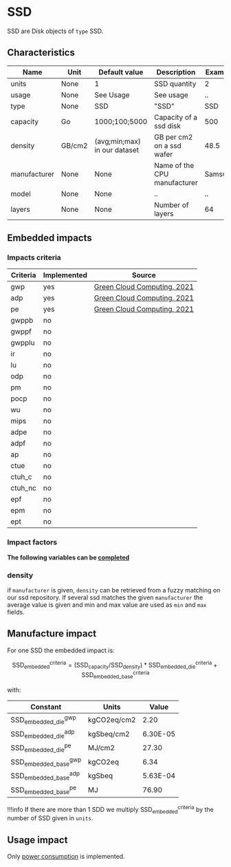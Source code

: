 # SSD

SSD are Disk objects of ```type``` SSD.

## Characteristics

| Name         | Unit   | Default value                | Description                  | Example   |
|--------------|--------|------------------------------|------------------------------|-----------|
| units        | None   | 1                            | SSD quantity                 | 2         |
| usage        | None   | See Usage                    | See usage                    | ..        |
| type         | None   | SSD                          | "SSD"                        | SSD       |
| capacity     | Go     | 1000;100;5000                | Capacity of a ssd disk       | 500       |
| density      | GB/cm2 | (avg;min;max) in our dataset | GB per cm2 on a ssd wafer    | 48.5      |
| manufacturer | None   | None                         | Name of the CPU manufacturer | Samsung   |
| model        | None   | None                         | ..                           | ..        |
| layers       | None   | None                         | Number of layers             | 64        |


## Embedded impacts

### Impacts criteria

| Criteria | Implemented | Source                                                                                                                                                         | 
|----------|-------------|----------------------------------------------------------------------------------------------------------------------------------------------------------------|
| gwp      | yes         | [Green Cloud Computing, 2021](https://www.umweltbundesamt.de/sites/default/files/medien/5750/publikationen/2021-06-17_texte_94-2021_green-cloud-computing.pdf) |
| adp      | yes         | [Green Cloud Computing, 2021](https://www.umweltbundesamt.de/sites/default/files/medien/5750/publikationen/2021-06-17_texte_94-2021_green-cloud-computing.pdf) |
| pe       | yes         | [Green Cloud Computing, 2021](https://www.umweltbundesamt.de/sites/default/files/medien/5750/publikationen/2021-06-17_texte_94-2021_green-cloud-computing.pdf) |
| gwppb    | no          |                                                                                                                                                                |
| gwppf    | no          |                                                                                                                                                                |
| gwpplu   | no          |                                                                                                                                                                |
| ir       | no          |                                                                                                                                                                |
| lu       | no          |                                                                                                                                                                |
| odp      | no          |                                                                                                                                                                |
| pm       | no          |                                                                                                                                                                |
| pocp     | no          |                                                                                                                                                                |
| wu       | no          |                                                                                                                                                                |
| mips     | no          |                                                                                                                                                                |
| adpe     | no          |                                                                                                                                                                |
| adpf     | no          |                                                                                                                                                                |
| ap       | no          |                                                                                                                                                                |
| ctue     | no          |                                                                                                                                                                |
| ctuh_c   | no          |                                                                                                                                                                |
| ctuh_nc  | no          |                                                                                                                                                                |
| epf      | no          |                                                                                                                                                                |
| epm      | no          |                                                                                                                                                                |
| ept      | no          |                                                                                                                                                                |

### Impact factors

**The following variables can be [completed](../auto_complete.md)**

### density

if ```manufacturer``` is given, ```density``` can be retrieved from a fuzzy matching on our ssd repository. 
If several ssd matches the given ```manufacturer``` the average value is given and min and max value are used as ```min``` and ```max``` fields.


## Manufacture impact

For one SSD the embedded impact is:

$$
\text{SSD}_\text{embedded}^\text{criteria} = (\text{SSD}_{\text{capacity}} / \text{SSD}_{\text{density}}) * \text{SSD}_\text{embedded_die}^\text{criteria} + \text{SSD}_\text{embedded_base}^\text{criteria}
$$

with:

| Constant                                       | Units       | Value    |
|------------------------------------------------|-------------|----------|
| $\text{SSD}_\text{embedded_die}^\text{gwp}$    | kgCO2eq/cm2 | 2.20     |
| $\text{SSD}_\text{embedded_die}^\text{adp}$    | kgSbeq/cm2  | 6.30E-05 |
| $\text{SSD}_\text{embedded_die}^\text{pe}$     | MJ/cm2      | 27.30    |
| $\text{SSD}_\text{embedded_base}^\text{gwp}$   | kgCO2eq     | 6.34     |
| $\text{SSD}_\text{embedded_base}^\text{adp}$   | kgSbeq      | 5.63E-04 |
| $\text{SSD}_\text{embedded_base}^\text{pe}$    | MJ          | 76.90    |

!!!info
    If there are more than 1 SDD we multiply $\text{SSD}_\text{embedded}^\text{criteria}$ by the number of SSD given in `units`.

## Usage impact

Only [power consumption](../usage/elec_conso.md) is implemented.
